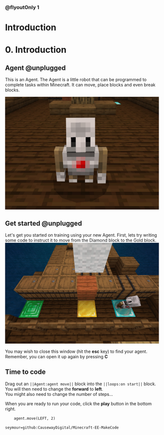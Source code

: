 

### @flyoutOnly 1

# Introduction



# 0. Introduction

## Agent @unplugged

This is an Agent. The Agent is a little robot that can be programmed to complete tasks within Minecraft. It can move, place blocks and even break blocks.   


![Agent](https://raw.githubusercontent.com/CausewayDigital/Minecraft-EE-MakeCode/main/tutorials/seymour-island/images/seymour_task_0_agent.jpg)

## Get started @unplugged

Let's get you started on training using your new Agent. First, lets try writing
some code to instruct it to move from the Diamond block to the Gold block.   
![Agent moving](https://raw.githubusercontent.com/CausewayDigital/Minecraft-EE-MakeCode/main/tutorials/seymour-island/images/seymour_task_0_move.gif)

You may wish to close this window (hit the **esc** key) to find your agent.   
Remember, you can open it up again by pressing **C**

## Time to code
Drag out an ``||Agent:agent move||`` block into the ``||loops:on start||`` block.   
You will then need to change the **forward** to **left**.   
You might also need to change the number of steps...   

When you are ready to run your code, click the **play** button in the bottom right.

```blocks
    agent.move(LEFT, 2)
```

```package
seymour=github:CausewayDigital/Minecraft-EE-MakeCode
```
